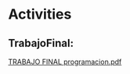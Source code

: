 
# Activities

## TrabajoFinal:
  [TRABAJO FINAL programacion.pdf](https://github.com/feijoes/Frelance-works/files/9894706/IDEA.PARA.EL.TRABAJO.FINAL.programacion.pdf)




